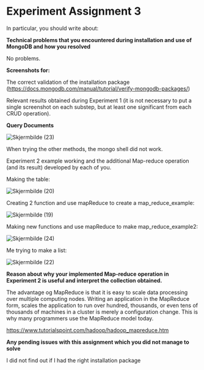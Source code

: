 # Experiment Assignment 3

In particular, you should write about:

**Technical problems that you encountered during installation and use of MongoDB and how you resolved**

No problems.

**Screenshots for:**

The correct validation of the installation package (https://docs.mongodb.com/manual/tutorial/verify-mongodb-packages/)

Relevant results obtained during Experiment 1 (it is not necessary to put a single screenshot on each substep, but at least one significant from each CRUD operation).

**Query Documents**

![Skjermbilde (23)](https://user-images.githubusercontent.com/42601584/133428091-f3ef0e98-04ad-4b12-ac85-1dd36e3e5979.png)

When trying the other methods, the mongo shell did not work.


Experiment 2 example working and the additional Map-reduce operation (and its result) developed by each of you.

Making the table:

![Skjermbilde (20)](https://user-images.githubusercontent.com/42601584/133425718-2cd9c0f1-08b2-41f6-b7c1-b89f39a565b6.png)

Creating 2 function and use mapReduce to create a map_reduce_example:

![Skjermbilde (19)](https://user-images.githubusercontent.com/42601584/133425755-710c1d3f-8e6f-4d29-bf9d-51f5f7b18df9.png)

Making new functions and use mapReduce to make map_reduce_example2:

![Skjermbilde (24)](https://user-images.githubusercontent.com/42601584/133432902-c0aaeeec-1f5f-42c9-bd9c-96991257ad7c.png)


Me trying to make a list:

![Skjermbilde (22)](https://user-images.githubusercontent.com/42601584/133427769-9ed9f3e7-cd4a-4d29-88a3-44ef07566849.png)



**Reason about why your implemented Map-reduce operation in Experiment 2 is useful and interpret the collection obtained.**

The advantage og MapReduce is that it is easy to scale data processing over multiple computing nodes. Writing an application in the MapReduce form, scales the application to run over hundred, thousands, or even tens of thousands of machines in a cluster is merely a configuration change. This is why many programmers use the MapReduce model today. 

https://www.tutorialspoint.com/hadoop/hadoop_mapreduce.htm

**Any pending issues with this assignment which you did not manage to solve**

I did not find out if I had the right installation package
